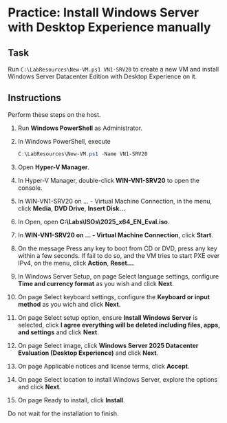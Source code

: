 # Practice: Install Windows Server with Desktop Experience manually

## Task

Run ````C:\LabResources\New-VM.ps1 VN1-SRV20```` to create a new VM and install Windows Server Datacenter Edition with Desktop Experience on it.

## Instructions

Perform these steps on the host.

1. Run **Windows PowerShell** as Administrator.
1. In Windows PowerShell, execute

    ````powershell
    C:\LabResources\New-VM.ps1 -Name VN1-SRV20
    ````

1. Open **Hyper-V Manager**.
1. In Hyper-V Manager, double-click **WIN-VN1-SRV20** to open the console.
1. In WIN-VN1-SRV20 on ... - Virtual Machine Connection, in the menu, click **Media**, **DVD Drive**, **Insert Disk...**
1. In Open, open **C:\\Labs\\ISOs\\2025_x64_EN_Eval.iso**.
1. In **WIN-VN1-SRV20 on ... - Virtual Machine Connection**, click **Start**.
1. On the message Press any key to boot from CD or DVD, press any key within a few seconds. If fail to do so, and the VM tries to start PXE over IPv4, on the menu, click **Action**, **Reset...**.
1. In Windows Server Setup, on page Select language settings, configure **Time and currency format**  as you wish and click **Next**.
1. On page Select keyboard settings, configure the **Keyboard or input method** as you wich and click **Next**.
1. On page Select setup option, ensure **Install Windows Server** is selected, click **I agree everything will be deleted including files, apps, and settings** and click **Next**.
1. On page Select image, click **Windows Server 2025 Datacenter Evaluation (Desktop Experience)** and click **Next**.
1. On page Applicable notices and license terms, click **Accept**.
1. On page Select location to install Windows Server, explore the options and click **Next**.
1. On page Ready to install, click **Install**.

Do not wait for the installation to finish.
